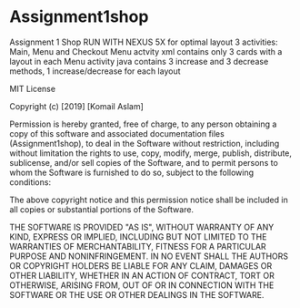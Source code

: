 # Assignment1shop
Assignment 1 Shop
RUN WITH NEXUS 5X for optimal layout
3 activities: Main, Menu and Checkout
Menu actvity xml contains only 3 cards with a layout in each
Menu activity java contains 3 increase and 3 decrease methods, 1 increase/decrease for each layout

MIT License

Copyright (c) [2019] [Komail Aslam]

Permission is hereby granted, free of charge, to any person obtaining a copy
of this software and associated documentation files (Assignment1shop), to deal
in the Software without restriction, including without limitation the rights
to use, copy, modify, merge, publish, distribute, sublicense, and/or sell
copies of the Software, and to permit persons to whom the Software is
furnished to do so, subject to the following conditions:

The above copyright notice and this permission notice shall be included in all
copies or substantial portions of the Software.

THE SOFTWARE IS PROVIDED "AS IS", WITHOUT WARRANTY OF ANY KIND, EXPRESS OR
IMPLIED, INCLUDING BUT NOT LIMITED TO THE WARRANTIES OF MERCHANTABILITY,
FITNESS FOR A PARTICULAR PURPOSE AND NONINFRINGEMENT. IN NO EVENT SHALL THE
AUTHORS OR COPYRIGHT HOLDERS BE LIABLE FOR ANY CLAIM, DAMAGES OR OTHER
LIABILITY, WHETHER IN AN ACTION OF CONTRACT, TORT OR OTHERWISE, ARISING FROM,
OUT OF OR IN CONNECTION WITH THE SOFTWARE OR THE USE OR OTHER DEALINGS IN THE
SOFTWARE.

